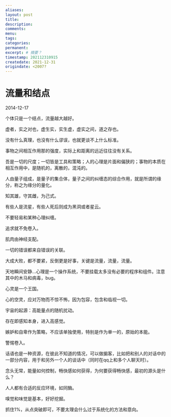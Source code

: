 ```yaml
---
aliases:
layout: post
title:
description:
comments:
menu:
tags: 
categories:
permanent: 
excerpt: # 摘要？
timestamp: 202112310915
createdate: 2021-12-31
origindate: <2007?
---
```


# 流量和结点

2014-12-17  

个体只是一个结点，流量越大越好。

虚者，实之对也，虚生实，实生虚，虚实之间，道之存也。

没有什么真理，也没有什么谬误，也就更谈不上什么标准。

事物之间相互作用那的强度，实际上和距离的远近往往没有关系。

吾是一切的尺度；一切皆是工具和策略；人的心理是片面和偏狭的；事物的本质在相互作用中，是随机的，离散的，混沌的。

人由量子组成，是量子的集合体，量子之间的纠缠态的综合作用，就是所谓的缘分，称之为缘分的量化。

知其雄，守其雌，为己式。


有些人是流星，有些人死后则成为黑洞或者星云。

不要轻易和某种心理纠缠。

追求就不免卷入。

肌肉由神经支配。

一切的错误都来自错误的关联。

大成大败，都不要紧，反倒更是好事，关键是流量，流量，流量。

天地瞬间安静...心理是一个操作系统，不要挂载太多没有必要的程序和组件。注意其中的木马和病毒，bug。

心灵是一个王国。

心的空灵，应对万物而不惊不怖，因为包容，包含和临视一切。

宇宙的起源：高能量点的随机扰动。

存在即感知本身，进入高感觉。

嫉妒和自卑作为策略，不应该单独使用，特别是作为单一的，原始的本能。

警惕卷入。

话语也是一种资源，在彼此不知道的情况，可以做掮客，比如把和别人的对话中的一部分内容，用于和另外一个人的谈话中（同时在qq上和多个人聊天时）。

念头无常，能量如何控制，畅快感如何获得，为何要获得畅快感，最初的源头是什么？
 
人人都有合适的反应环境，如同酶。

嗅觉和味觉是基本，好好挖掘。
 
抓住1%，从点突破即可，不要太理会什么过于系统化的方法和意向。
